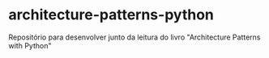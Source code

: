 # architecture-patterns-python
Repositório para desenvolver junto da leitura do livro "Architecture Patterns with Python"
